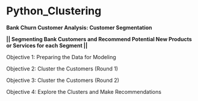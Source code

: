 # Python_Clustering

**Bank Churn Customer Analysis: Customer Segmentation**

**|| Segmenting Bank Customers and Recommend Potential New Products or Services for each Segment ||**

Objective 1: Preparing the Data for Modeling

Objective 2: Cluster the Customers (Round 1)

Objective 3: Cluster the Customers (Round 2)

Objective 4: Explore the Clusters and Make Recommendations
